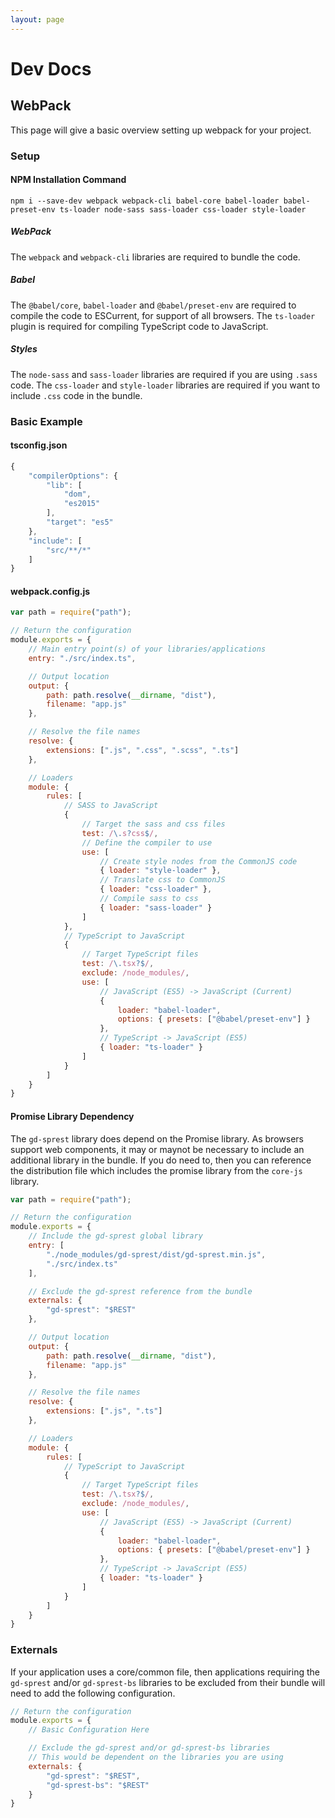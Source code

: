 ```yaml
---
layout: page
---
```

# Dev Docs

## WebPack

This page will give a basic overview setting up webpack for your project.

### Setup

#### NPM Installation Command

```
npm i --save-dev webpack webpack-cli babel-core babel-loader babel-preset-env ts-loader node-sass sass-loader css-loader style-loader
```

##### WebPack

The `webpack` and `webpack-cli` libraries are required to bundle the code.

##### Babel

The `@babel/core`, `babel-loader` and `@babel/preset-env` are required to compile the code to ESCurrent, for support of all browsers. The `ts-loader` plugin is required for compiling TypeScript code to JavaScript.

##### Styles

The `node-sass` and `sass-loader` libraries are required if you are using `.sass` code. The `css-loader` and `style-loader` libraries are required if you want to include `.css` code in the bundle.

### Basic Example

#### tsconfig.json

```js
{
    "compilerOptions": {
        "lib": [
            "dom",
            "es2015"
        ],
        "target": "es5"
    },
    "include": [
        "src/**/*"
    ]
}
```

#### webpack.config.js

```js
var path = require("path");

// Return the configuration
module.exports = {
    // Main entry point(s) of your libraries/applications
    entry: "./src/index.ts",

    // Output location
    output: {
        path: path.resolve(__dirname, "dist"),
        filename: "app.js"
    },

    // Resolve the file names
    resolve: {
        extensions: [".js", ".css", ".scss", ".ts"]
    },

    // Loaders
    module: {
        rules: [
            // SASS to JavaScript
            {
                // Target the sass and css files
                test: /\.s?css$/,
                // Define the compiler to use
                use: [
                    // Create style nodes from the CommonJS code
                    { loader: "style-loader" },
                    // Translate css to CommonJS
                    { loader: "css-loader" },
                    // Compile sass to css
                    { loader: "sass-loader" }
                ]
            },
            // TypeScript to JavaScript
            {
                // Target TypeScript files
                test: /\.tsx?$/,
                exclude: /node_modules/,
                use: [
                    // JavaScript (ES5) -> JavaScript (Current)
                    {
                        loader: "babel-loader",
                        options: { presets: ["@babel/preset-env"] }
                    },
                    // TypeScript -> JavaScript (ES5)
                    { loader: "ts-loader" }
                ]
            }
        ]
    }
}
```

#### Promise Library Dependency

The `gd-sprest` library does depend on the Promise library. As browsers support web components, it may or maynot be necessary to include an additional library in the bundle. If you do need to, then you can reference the distribution file which includes the promise library from the `core-js` library.

```js
var path = require("path");

// Return the configuration
module.exports = {
    // Include the gd-sprest global library
    entry: [
        "./node_modules/gd-sprest/dist/gd-sprest.min.js",
        "./src/index.ts"
    ],

    // Exclude the gd-sprest reference from the bundle
    externals: {
        "gd-sprest": "$REST"
    },

    // Output location
    output: {
        path: path.resolve(__dirname, "dist"),
        filename: "app.js"
    },

    // Resolve the file names
    resolve: {
        extensions: [".js", ".ts"]
    },

    // Loaders
    module: {
        rules: [
            // TypeScript to JavaScript
            {
                // Target TypeScript files
                test: /\.tsx?$/,
                exclude: /node_modules/,
                use: [
                    // JavaScript (ES5) -> JavaScript (Current)
                    {
                        loader: "babel-loader",
                        options: { presets: ["@babel/preset-env"] }
                    },
                    // TypeScript -> JavaScript (ES5)
                    { loader: "ts-loader" }
                ]
            }
        ]
    }
}
```

### Externals

If your application uses a core/common file, then applications requiring the `gd-sprest` and/or `gd-sprest-bs` libraries to be excluded from their bundle will need to add the following configuration.

```js
// Return the configuration
module.exports = {
    // Basic Configuration Here

    // Exclude the gd-sprest and/or gd-sprest-bs libraries
    // This would be dependent on the libraries you are using
    externals: {
        "gd-sprest": "$REST",
        "gd-sprest-bs": "$REST"
    }
}
```